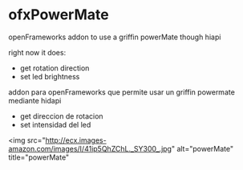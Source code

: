 ofxPowerMate
============
openFrameworks addon to use a griffin powerMate though hiapi

right now it does:
- get rotation direction
- set led brightness


addon para openFrameworks que permite usar un griffin powermate mediante hidapi

- get direccion de rotacion
- set intensidad del led


<img src="http://ecx.images-amazon.com/images/I/41ip5QhZChL._SY300_.jpg" alt="powerMate" title="powerMate"</img>
